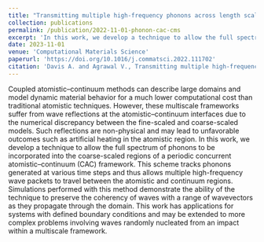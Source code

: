 ```yaml
---
title: "Transmitting multiple high-frequency phonons across length scales using the concurrent atomistic–continuum method"
collection: publications
permalink: /publication/2022-11-01-phonon-cac-cms
excerpt: 'In this work, we develop a technique to allow the full spectrum of phonons to be incorporated into the coarse-scaled regions of a periodic concurrent atomistic–continuum (CAC) framework. '
date: 2023-11-01
venue: 'Computational Materials Science'
paperurl: 'https://doi.org/10.1016/j.commatsci.2022.111702'
citation: 'Davis A. and Agrawal V., Transmitting multiple high-frequency waves across length scales using the concurrent atomistic-continuum method, <i>Computational Materials Science</i>, <b>214</b> (2022), 111702.'
---
```


Coupled atomistic–continuum methods can describe large domains and model dynamic material behavior for a much lower computational cost than traditional atomistic techniques. However, these multiscale frameworks suffer from wave reflections at the atomistic–continuum interfaces due to the numerical discrepancy between the fine-scaled and coarse-scaled models. Such reflections are non-physical and may lead to unfavorable outcomes such as artificial heating in the atomistic region. In this work, we develop a technique to allow the full spectrum of phonons to be incorporated into the coarse-scaled regions of a periodic concurrent atomistic–continuum (CAC) framework. This scheme tracks phonons generated at various time steps and thus allows multiple high-frequency wave packets to travel between the atomistic and continuum regions. Simulations performed with this method demonstrate the ability of the technique to preserve the coherency of waves with a range of wavevectors as they propagate through the domain. This work has applications for systems with defined boundary conditions and may be extended to more complex problems involving waves randomly nucleated from an impact within a multiscale framework.
